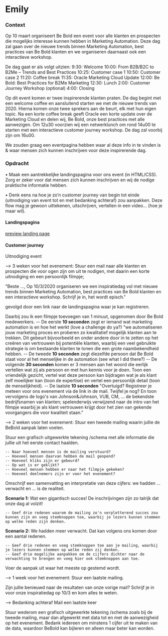 # Emily

### Context

Op 10 maart organiseert Be Bold een event voor alle klanten en prospecten die mogelijks interesse kunnen hebben in Marketing Automation. Deze dag zal gaan over de nieuwe trends binnen Marketing Automation, best practices van Be Bold klanten en we organiseren daarnaast ook een interactieve workshop.

De dag gaat er als volgt uitzien:
9:30: Welcome
10:00: From B2B/B2C to B2Me – Trends and Best Practices 10:25: Customer case 1
10:50: Customer case 2
11:20: Coffee break
11:35: Oracle Marketing Cloud Update
12:00: Be Bold: Best Practices for B2Me Marketing
12:30: Lunch
2:00: Customer Journey Workshop (optional)
4:00: Closing

Op dit event komen er twee inspirerende klanten praten. De dag begint met een welcome coffee en aansluitend starten we met de nieuwe trends van 2020. Hierna komen onze twee sprekers aan de beurt, elk met hun eigen topic. Na een korte coffee break geeft Oracle een korte update over de Marketing Cloud en delen wij, Be Bold, onze best practices met alle aanwezigen. Om 12u30 voorzien wij een netwerklunch om rond 14u00 te starten met een interactieve customer journey workshop. De dag zal voorbij zijn om 16u00.

We zouden graag een eventpagina hebben waar al deze info in te vinden is & waar mensen zich kunnen inschrijven voor deze inspirerende dag.

### Opdracht

• Maak een aantrekkelijke landingspagina voor ons event (in HTML/CSS). Zorg er zeker voor dat mensen zich kunnen inschrijven en wij de nodige praktische informatie hebben.

• Denk eens na hoe je zo’n customer journey van begin tot einde (uitnodiging van event tot en met bedanking achteraf) zou aanpakken. Deze flow mag je gewoon uittekenen, uitschrijven, vertellen in een video... (hoe je maar wil).

#### Landingspagina

[preview landing page](https://tinevancorenland.github.io/Emily/)

#### Customer journey

Uitnodiging event

--> 3 weken voor het evenement:
Stuur een mail naar alle klanten en prospecten die voor ogen zijn om uit te nodigen, met daarin een korte uitnodiging en een persoonlijk filmpje;

"Beste ...,
Op 10/3/2020 organiseren we een inspiratiedag vol met nieuwe trends binnen Marketing Automation, best practices van Be Bold klanten en een interactieve workshop.
Schrijf je in, het wordt episch."

gevolgd door een link naar de landingspagina waar je kan registreren.

Daarbij zou ik een filmpje toevoegen van 1 minuut, opgenomen door Be Bold medewerkers.
-- De eerste **10 seconden** zegt er iemand wat marketing automation is en hoe het werkt (love a challenge do ya?)
"we automatiseren jouw marketing proces en proberen zo kwalitatief mogelijk klanten aan te trekken. Dit gebeurt bijvoorbeeld en onder andere door in te zetten op het creëren van vertrouwen bij potentiële klanten, waarbij een veel gebruikte strategie is om bestaande klanten te tonen die een grote naambekendheid hebben.
-- De tweede **10 seconden** zegt diezelfde persoon dat Be Bold staat voor al het menselijke in de automation (see what I did there?)
-- De volgende **30 seconden** komen er 3 mensen aan het woord die eerlijk vertellen wat zij als persoon en met hun kennis voor je doen. Toon een vriendelijk gezicht, vertel wat deze persoon kan bijdragen wat je als klant zelf moeilijker kan (toon de expertise) en vertel een persoonlijk detail (toon de menselijkheid).
-- De laatste **10 seconden**
"Overtuigd? Registreer je meteen voor ons evenement via de link in de mail.
Twijfel je nog? En toon vervolgens de logo's van Johnson&Johnson, VUB, CM, ... de bekendste bedrijfsnamen van klanten; spelenderwijs verwijzend naar de intro van het filmpje waarbij je als klant vertrouwen krijgt door het zien van gekende voorgangers die voor kwaliteit staan."

--> 2 weken voor het evenement:
Stuur een tweede mailing waarin jullie de BeBold aanpak laten voelen.

Stuur een grafisch uitgewerkte tekening /schema met alle informatie die jullie uit het eerste contact haalden.

    -- Naar hoeveel mensen is de mailing verstuurd?
    -- Hoeveel mensen daarvan hebben de mail geopend?
    -- Hoeveel kliks zijn er gebeurd?
    -- Op wat is er geklikt?
    -- Hoeveel mensen hebben er naar het filmpje gekeken?
    -- Hoeveel deelnemers zijn er voor het evenement?

Omschrijf een samenvatting en interpretatie van deze cijfers: we hadden ... verwacht en ... is de realiteit.

**Scenario 1:** Wat een gigantisch succes! De inschrijvingen zijn zo talrijk dat onze dag al volzit!

    -- Geef drie redenen waarom de mailing zo'n verpletterend succes zou kunnen zijn en voeg stemknoppen toe, waarbij je lezers kunnen stemmen op welke reden zijn denken.

**Scenario 2:** We hadden meer verwacht. Dat kan volgens ons komen door een aantal redenen.

    -- Geef drie redenen en voeg stemknoppen toe aan je mailing, waarbij je lezers kunnen stemmen op welke reden zij denken.
    -- Geef drie mogelijke aanpakken om de cijfers dichter naar de verwachting te brengen en voeg hier ook stemknoppen aan toe.

Voer de aanpak uit waar het meeste op gestemd wordt.

--> 1 week voor het evenement:
Stuur een laatste mailing.

Zijn jullie benieuwd naar de resultaten van onze vorige mail?
Schrijf je in voor onze inspiratiedag op 10/3 en kom alles te weten.

--> Bedanking achteraf
Mail een laatste keer

Stuur wederom een grafisch uitgewerkte tekening /schema zoals bij de tweede mailing, maar dan afgewerkt met data tot en met de aanwezigheid op het evenement.
Bedank iedereen om minstens 1 cijfer uit te maken van de data, waardoor BeBold kan bijleren en alleen maar beter kan worden.
